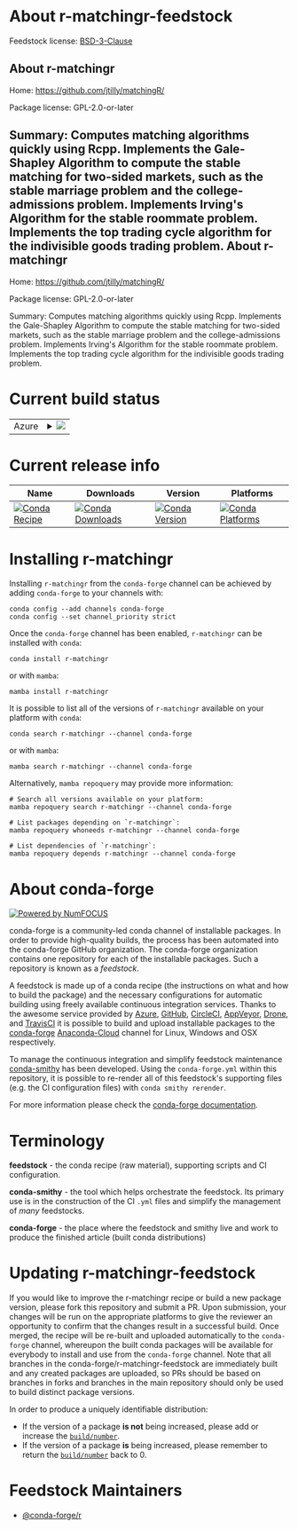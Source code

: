 About r-matchingr-feedstock
===========================

Feedstock license: [BSD-3-Clause](https://github.com/conda-forge/r-matchingr-feedstock/blob/main/LICENSE.txt)

About r-matchingr
-----------------

Home: https://github.com/jtilly/matchingR/

Package license: GPL-2.0-or-later

Summary: Computes matching algorithms quickly using Rcpp. Implements the Gale-Shapley Algorithm to compute the stable matching for two-sided markets, such as the stable marriage problem and the college-admissions problem. Implements Irving's Algorithm for the stable roommate problem. Implements the top trading cycle algorithm for the indivisible goods trading problem.
About r-matchingr
-----------------

Home: https://github.com/jtilly/matchingR/

Package license: GPL-2.0-or-later

Summary: Computes matching algorithms quickly using Rcpp. Implements the Gale-Shapley Algorithm to compute the stable matching for two-sided markets, such as the stable marriage problem and the college-admissions problem. Implements Irving's Algorithm for the stable roommate problem. Implements the top trading cycle algorithm for the indivisible goods trading problem.

Current build status
====================


<table>
    
  <tr>
    <td>Azure</td>
    <td>
      <details>
        <summary>
          <a href="https://dev.azure.com/conda-forge/feedstock-builds/_build/latest?definitionId=11127&branchName=main">
            <img src="https://dev.azure.com/conda-forge/feedstock-builds/_apis/build/status/r-matchingr-feedstock?branchName=main">
          </a>
        </summary>
        <table>
          <thead><tr><th>Variant</th><th>Status</th></tr></thead>
          <tbody><tr>
              <td>linux_64_r_base4.2</td>
              <td>
                <a href="https://dev.azure.com/conda-forge/feedstock-builds/_build/latest?definitionId=11127&branchName=main">
                  <img src="https://dev.azure.com/conda-forge/feedstock-builds/_apis/build/status/r-matchingr-feedstock?branchName=main&jobName=linux&configuration=linux%20linux_64_r_base4.2" alt="variant">
                </a>
              </td>
            </tr><tr>
              <td>linux_64_r_base4.3</td>
              <td>
                <a href="https://dev.azure.com/conda-forge/feedstock-builds/_build/latest?definitionId=11127&branchName=main">
                  <img src="https://dev.azure.com/conda-forge/feedstock-builds/_apis/build/status/r-matchingr-feedstock?branchName=main&jobName=linux&configuration=linux%20linux_64_r_base4.3" alt="variant">
                </a>
              </td>
            </tr><tr>
              <td>osx_64_r_base4.2</td>
              <td>
                <a href="https://dev.azure.com/conda-forge/feedstock-builds/_build/latest?definitionId=11127&branchName=main">
                  <img src="https://dev.azure.com/conda-forge/feedstock-builds/_apis/build/status/r-matchingr-feedstock?branchName=main&jobName=osx&configuration=osx%20osx_64_r_base4.2" alt="variant">
                </a>
              </td>
            </tr><tr>
              <td>osx_64_r_base4.3</td>
              <td>
                <a href="https://dev.azure.com/conda-forge/feedstock-builds/_build/latest?definitionId=11127&branchName=main">
                  <img src="https://dev.azure.com/conda-forge/feedstock-builds/_apis/build/status/r-matchingr-feedstock?branchName=main&jobName=osx&configuration=osx%20osx_64_r_base4.3" alt="variant">
                </a>
              </td>
            </tr><tr>
              <td>win_64</td>
              <td>
                <a href="https://dev.azure.com/conda-forge/feedstock-builds/_build/latest?definitionId=11127&branchName=main">
                  <img src="https://dev.azure.com/conda-forge/feedstock-builds/_apis/build/status/r-matchingr-feedstock?branchName=main&jobName=win&configuration=win%20win_64_" alt="variant">
                </a>
              </td>
            </tr>
          </tbody>
        </table>
      </details>
    </td>
  </tr>
</table>

Current release info
====================

| Name | Downloads | Version | Platforms |
| --- | --- | --- | --- |
| [![Conda Recipe](https://img.shields.io/badge/recipe-r--matchingr-green.svg)](https://anaconda.org/conda-forge/r-matchingr) | [![Conda Downloads](https://img.shields.io/conda/dn/conda-forge/r-matchingr.svg)](https://anaconda.org/conda-forge/r-matchingr) | [![Conda Version](https://img.shields.io/conda/vn/conda-forge/r-matchingr.svg)](https://anaconda.org/conda-forge/r-matchingr) | [![Conda Platforms](https://img.shields.io/conda/pn/conda-forge/r-matchingr.svg)](https://anaconda.org/conda-forge/r-matchingr) |

Installing r-matchingr
======================

Installing `r-matchingr` from the `conda-forge` channel can be achieved by adding `conda-forge` to your channels with:

```
conda config --add channels conda-forge
conda config --set channel_priority strict
```

Once the `conda-forge` channel has been enabled, `r-matchingr` can be installed with `conda`:

```
conda install r-matchingr
```

or with `mamba`:

```
mamba install r-matchingr
```

It is possible to list all of the versions of `r-matchingr` available on your platform with `conda`:

```
conda search r-matchingr --channel conda-forge
```

or with `mamba`:

```
mamba search r-matchingr --channel conda-forge
```

Alternatively, `mamba repoquery` may provide more information:

```
# Search all versions available on your platform:
mamba repoquery search r-matchingr --channel conda-forge

# List packages depending on `r-matchingr`:
mamba repoquery whoneeds r-matchingr --channel conda-forge

# List dependencies of `r-matchingr`:
mamba repoquery depends r-matchingr --channel conda-forge
```


About conda-forge
=================

[![Powered by
NumFOCUS](https://img.shields.io/badge/powered%20by-NumFOCUS-orange.svg?style=flat&colorA=E1523D&colorB=007D8A)](https://numfocus.org)

conda-forge is a community-led conda channel of installable packages.
In order to provide high-quality builds, the process has been automated into the
conda-forge GitHub organization. The conda-forge organization contains one repository
for each of the installable packages. Such a repository is known as a *feedstock*.

A feedstock is made up of a conda recipe (the instructions on what and how to build
the package) and the necessary configurations for automatic building using freely
available continuous integration services. Thanks to the awesome service provided by
[Azure](https://azure.microsoft.com/en-us/services/devops/), [GitHub](https://github.com/),
[CircleCI](https://circleci.com/), [AppVeyor](https://www.appveyor.com/),
[Drone](https://cloud.drone.io/welcome), and [TravisCI](https://travis-ci.com/)
it is possible to build and upload installable packages to the
[conda-forge](https://anaconda.org/conda-forge) [Anaconda-Cloud](https://anaconda.org/)
channel for Linux, Windows and OSX respectively.

To manage the continuous integration and simplify feedstock maintenance
[conda-smithy](https://github.com/conda-forge/conda-smithy) has been developed.
Using the ``conda-forge.yml`` within this repository, it is possible to re-render all of
this feedstock's supporting files (e.g. the CI configuration files) with ``conda smithy rerender``.

For more information please check the [conda-forge documentation](https://conda-forge.org/docs/).

Terminology
===========

**feedstock** - the conda recipe (raw material), supporting scripts and CI configuration.

**conda-smithy** - the tool which helps orchestrate the feedstock.
                   Its primary use is in the construction of the CI ``.yml`` files
                   and simplify the management of *many* feedstocks.

**conda-forge** - the place where the feedstock and smithy live and work to
                  produce the finished article (built conda distributions)


Updating r-matchingr-feedstock
==============================

If you would like to improve the r-matchingr recipe or build a new
package version, please fork this repository and submit a PR. Upon submission,
your changes will be run on the appropriate platforms to give the reviewer an
opportunity to confirm that the changes result in a successful build. Once
merged, the recipe will be re-built and uploaded automatically to the
`conda-forge` channel, whereupon the built conda packages will be available for
everybody to install and use from the `conda-forge` channel.
Note that all branches in the conda-forge/r-matchingr-feedstock are
immediately built and any created packages are uploaded, so PRs should be based
on branches in forks and branches in the main repository should only be used to
build distinct package versions.

In order to produce a uniquely identifiable distribution:
 * If the version of a package **is not** being increased, please add or increase
   the [``build/number``](https://docs.conda.io/projects/conda-build/en/latest/resources/define-metadata.html#build-number-and-string).
 * If the version of a package **is** being increased, please remember to return
   the [``build/number``](https://docs.conda.io/projects/conda-build/en/latest/resources/define-metadata.html#build-number-and-string)
   back to 0.

Feedstock Maintainers
=====================

* [@conda-forge/r](https://github.com/conda-forge/r/)

